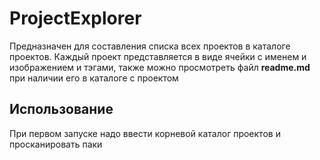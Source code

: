 ﻿# ProjectExplorer

Предназначен для составления списка всех проектов в каталоге проектов.
Каждый проект представляется в виде ячейки с именем и изображением и тэгами,
также можно просмотреть файл **readme.md** при наличии его в каталоге с проектом

## Использование

При первом запуске надо ввести корневой каталог проектов и просканировать паки
